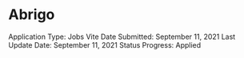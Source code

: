 # Abrigo

Application Type: Jobs Vite
Date Submitted: September 11, 2021
Last Update Date: September 11, 2021
Status Progress: Applied